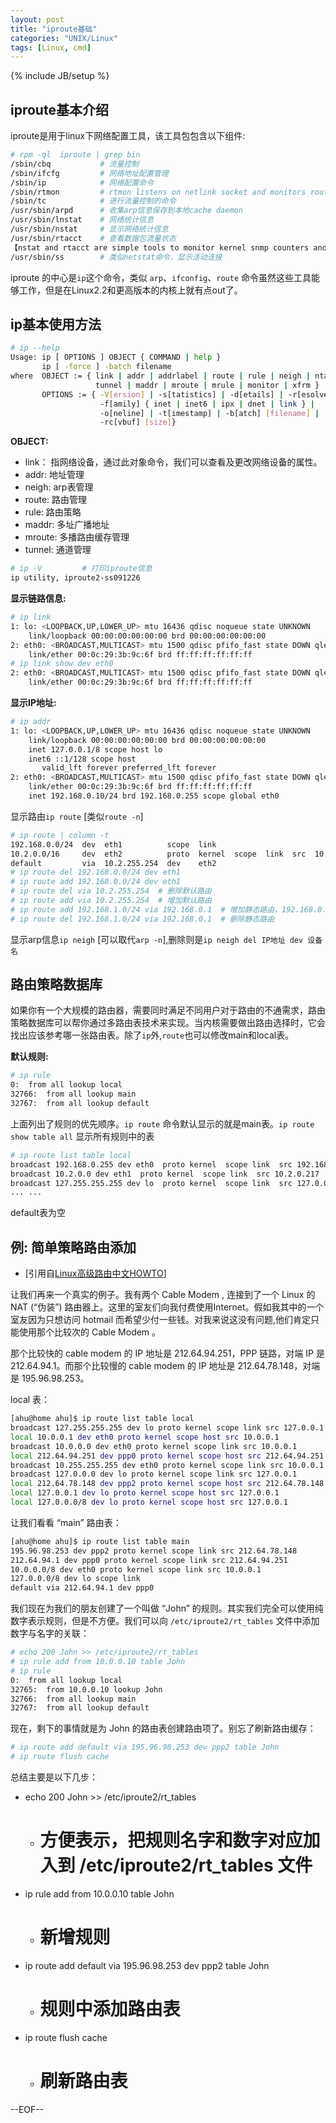 ```yaml
---
layout: post
title: "iproute基础"
categories: "UNIX/Linux"
tags: [Linux, cmd]
---
```

{% include JB/setup %}

## iproute基本介绍

iproute是用于linux下网络配置工具，该工具包包含以下组件:

``` bash
# rpm -ql  iproute | grep bin
/sbin/cbq			# 流量控制
/sbin/ifcfg			# 网络地址配置管理
/sbin/ip			# 网络配置命令
/sbin/rtmon			# rtmon listens on netlink socket and monitors routing table changes.
/sbin/tc			# 进行流量控制的命令
/usr/sbin/arpd		# 收集arp信息保存到本地cache daemon
/usr/sbin/lnstat	# 网络统计信息
/usr/sbin/nstat		# 显示网络统计信息
/usr/sbin/rtacct	# 查看数据包流量状态
【nstat and rtacct are simple tools to monitor kernel snmp counters and network interface statistics.】
/usr/sbin/ss		# 类似netstat命令，显示活动连接
```

iproute 的中心是`ip`这个命令，类似 `arp`、`ifconfig`、`route` 命令虽然这些工具能够工作，但是在Linux2.2和更高版本的内核上就有点out了。

## ip基本使用方法

``` bash
# ip --help
Usage: ip [ OPTIONS ] OBJECT { COMMAND | help }
       ip [ -force ] -batch filename
where  OBJECT := { link | addr | addrlabel | route | rule | neigh | ntable |
                   tunnel | maddr | mroute | mrule | monitor | xfrm }
       OPTIONS := { -V[ersion] | -s[tatistics] | -d[etails] | -r[esolve] |
                    -f[amily] { inet | inet6 | ipx | dnet | link } |
                    -o[neline] | -t[imestamp] | -b[atch] [filename] |
                    -rc[vbuf] [size]}
```

__OBJECT:__

* link：    指网络设备，通过此对象命令，我们可以查看及更改网络设备的属性。
* addr:     地址管理
* neigh:    arp表管理
* route:    路由管理
* rule:     路由策略
* maddr:    多址广播地址
* mroute:   多播路由缓存管理
* tunnel:   通道管理

``` bash
# ip -V 		# 打印iproute信息
ip utility, iproute2-ss091226
```

__显示链路信息:__

``` bash
# ip link
1: lo: <LOOPBACK,UP,LOWER_UP> mtu 16436 qdisc noqueue state UNKNOWN 
    link/loopback 00:00:00:00:00:00 brd 00:00:00:00:00:00
2: eth0: <BROADCAST,MULTICAST> mtu 1500 qdisc pfifo_fast state DOWN qlen 1000
    link/ether 00:0c:29:3b:9c:6f brd ff:ff:ff:ff:ff:ff 
# ip link show dev eth0
2: eth0: <BROADCAST,MULTICAST> mtu 1500 qdisc pfifo_fast state DOWN qlen 1000
    link/ether 00:0c:29:3b:9c:6f brd ff:ff:ff:ff:ff:ff
``` 

__显示IP地址:__

``` bash
# ip addr
1: lo: <LOOPBACK,UP,LOWER_UP> mtu 16436 qdisc noqueue state UNKNOWN 
    link/loopback 00:00:00:00:00:00 brd 00:00:00:00:00:00
    inet 127.0.0.1/8 scope host lo
    inet6 ::1/128 scope host 
       valid_lft forever preferred_lft forever
2: eth0: <BROADCAST,MULTICAST> mtu 1500 qdisc pfifo_fast state DOWN qlen 1000
    link/ether 00:0c:29:3b:9c:6f brd ff:ff:ff:ff:ff:ff
    inet 192.168.0.10/24 brd 192.168.0.255 scope global eth0
```

显示路由`ip route` [类似`route -n`]

``` bash
# ip route | column -t
192.168.0.0/24  dev  eth1          scope  link
10.2.0.0/16     dev  eth2          proto  kernel  scope  link  src  10.2.0.111
default         via  10.2.255.254  dev    eth2
# ip route del 192.168.0.0/24 dev eth1
# ip route add 192.168.0.0/24 dev eth1
# ip route del via 10.2.255.254  # 删除默认路由
# ip route add via 10.2.255.254  # 增加默认路由
# ip route add 192.168.1.0/24 via 192.168.0.1  # 增加静态路由，192.168.0.1为下一跳地址
# ip route del 192.168.1.0/24 via 192.168.0.1  # 删除静态路由
```

显示arp信息`ip neigh` [可以取代`arp -n`],删除则是`ip neigh del IP地址 dev 设备名`

## 路由策略数据库

如果你有一个大规模的路由器，需要同时满足不同用户对于路由的不通需求，路由策略数据库可以帮你通过多路由表技术来实现。当内核需要做出路由选择时，它会找出应该参考哪一张路由表。除了`ip`外,`route`也可以修改main和local表。

__默认规则:__

``` bash
# ip rule
0:	from all lookup local 
32766:	from all lookup main 
32767:	from all lookup default
```

上面列出了规则的优先顺序。`ip route` 命令默认显示的就是main表。`ip route show table all` 显示所有规则中的表

``` bash
# ip route list table local
broadcast 192.168.0.255 dev eth0  proto kernel  scope link  src 192.168.0.10 
broadcast 10.2.0.0 dev eth1  proto kernel  scope link  src 10.2.0.217 
broadcast 127.255.255.255 dev lo  proto kernel  scope link  src 127.0.0.1
... ...
```

default表为空

## 例: 简单策略路由添加

* [引用自[Linux高级路由中文HOWTO](https://www.google.com.hk/url?sa=t&rct=j&q=&esrc=s&source=web&cd=2&cad=rja&ved=0CDkQFjAB&url=%68%74%74%70%3a%2f%2f%77%77%77%2e%6c%61%72%74%63%2e%6f%72%67%2f%4c%41%52%54%43%2d%7a%68%5f%43%4e%2e%47%42%32%33%31%32%2e%70%64%66&ei=4XeuUc3RPIG1lQW1voGwAg&usg=AFQjCNEI4pFvc81u0hYutCtbC4mEoh44qA&sig2=Txgnxnm1LMqWL87RKUsWDQ)]

让我们再来一个真实的例子。我有两个 Cable Modem , 连接到了一个 Linux 的 NAT (“伪装”) 路由器上。这里的室友们向我付费使用Internet。假如我其中的一个室友因为只想访问 hotmail 而希望少付一些钱。对我来说这没有问题,他们肯定只能使用那个比较次的 Cable Modem 。

那个比较快的 cable modem 的 IP 地址是 212.64.94.251，PPP 链路，对端 IP 是212.64.94.1。而那个比较慢的 cable modem 的 IP 地址是 212.64.78.148，对端是 195.96.98.253。

local 表：

``` bash
[ahu@home ahu]$ ip route list table local
broadcast 127.255.255.255 dev lo proto kernel scope link src 127.0.0.1
local 10.0.0.1 dev eth0 proto kernel scope host src 10.0.0.1
broadcast 10.0.0.0 dev eth0 proto kernel scope link src 10.0.0.1
local 212.64.94.251 dev ppp0 proto kernel scope host src 212.64.94.251
broadcast 10.255.255.255 dev eth0 proto kernel scope link src 10.0.0.1
broadcast 127.0.0.0 dev lo proto kernel scope link src 127.0.0.1
local 212.64.78.148 dev ppp2 proto kernel scope host src 212.64.78.148
local 127.0.0.1 dev lo proto kernel scope host src 127.0.0.1
local 127.0.0.0/8 dev lo proto kernel scope host src 127.0.0.1
```

让我们看看 “main” 路由表：

``` bash
[ahu@home ahu]$ ip route list table main
195.96.98.253 dev ppp2 proto kernel scope link src 212.64.78.148
212.64.94.1 dev ppp0 proto kernel scope link src 212.64.94.251
10.0.0.0/8 dev eth0 proto kernel scope link src 10.0.0.1
127.0.0.0/8 dev lo scope link
default via 212.64.94.1 dev ppp0
```

我们现在为我们的朋友创建了一个叫做 “John” 的规则。其实我们完全可以使用纯数字表示规则，但是不方便。我们可以向 `/etc/iproute2/rt_tables` 文件中添加数字与名字的关联：

``` bash
# echo 200 John >> /etc/iproute2/rt_tables
# ip rule add from 10.0.0.10 table John
# ip rule
0:	from all lookup local 
32765:  from 10.0.0.10 lookup John
32766:	from all lookup main 
32767:	from all lookup default
```

现在，剩下的事情就是为 John 的路由表创建路由项了。别忘了刷新路由缓存：

``` bash
# ip route add default via 195.96.98.253 dev ppp2 table John
# ip route flush cache
```

总结主要是以下几步：

* echo 200 John >> /etc/iproute2/rt_tables  
    * # 方便表示，把规则名字和数字对应加入到 /etc/iproute2/rt_tables 文件
* ip rule add from 10.0.0.10 table John     
    * # 新增规则
* ip route add default via 195.96.98.253 dev ppp2 table John 
    * # 规则中添加路由表
* ip route flush cache
    * # 刷新路由表

--EOF--
